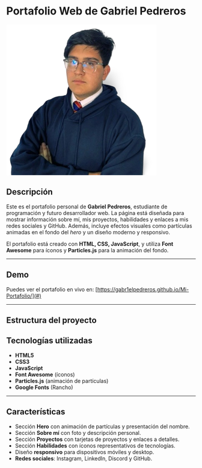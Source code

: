 
# Portafolio Web de Gabriel Pedreros

![Logo](img/gabriel.png)

## Descripción

Este es el portafolio personal de **Gabriel Pedreros**, estudiante de programación y futuro desarrollador web. La página está diseñada para mostrar información sobre mí, mis proyectos, habilidades y enlaces a mis redes sociales y GitHub. Además, incluye efectos visuales como partículas animadas en el fondo del *hero* y un diseño moderno y responsivo.

El portafolio está creado con **HTML, CSS, JavaScript**, y utiliza **Font Awesome** para íconos y **Particles.js** para la animación del fondo.

---

## Demo

Puedes ver el portafolio en vivo en: [https://gabr1elpedreros.github.io/Mi-Portafolio/](#)

---

## Estructura del proyecto



## Tecnologías utilizadas

- **HTML5**
- **CSS3**
- **JavaScript**
- **Font Awesome** (íconos)
- **Particles.js** (animación de partículas)
- **Google Fonts** (Rancho)

---

## Características

- Sección **Hero** con animación de partículas y presentación del nombre.
- Sección **Sobre mí** con foto y descripción personal.
- Sección **Proyectos** con tarjetas de proyectos y enlaces a detalles.
- Sección **Habilidades** con íconos representativos de tecnologías.
- Diseño **responsivo** para dispositivos móviles y desktop.
- **Redes sociales**: Instagram, LinkedIn, Discord y GitHub.



